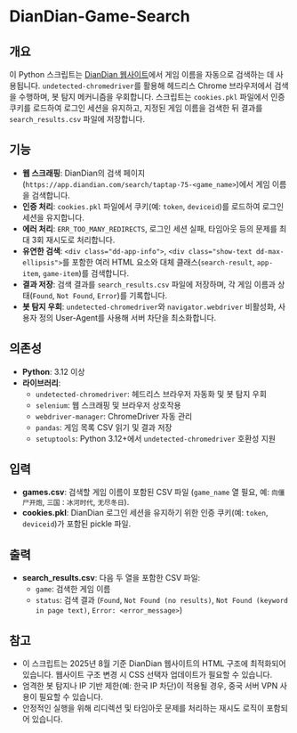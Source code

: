 # DianDian-Game-Search

## 개요

이 Python 스크립트는 [DianDian 웹사이트](https://app.diandian.com)에서 게임 이름을 자동으로 검색하는 데 사용됩니다. `undetected-chromedriver`를 활용해 헤드리스 Chrome 브라우저에서 검색을 수행하며, 봇 탐지 메커니즘을 우회합니다. 스크립트는 `cookies.pkl` 파일에서 인증 쿠키를 로드하여 로그인 세션을 유지하고, 지정된 게임 이름을 검색한 뒤 결과를 `search_results.csv` 파일에 저장합니다.

## 기능

- **웹 스크래핑**: DianDian의 검색 페이지(`https://app.diandian.com/search/taptap-75-<game_name>`)에서 게임 이름을 검색합니다.
- **인증 처리**: `cookies.pkl` 파일에서 쿠키(예: `token`, `deviceid`)를 로드하여 로그인 세션을 유지합니다.
- **에러 처리**: `ERR_TOO_MANY_REDIRECTS`, 로그인 세션 실패, 타임아웃 등의 문제를 최대 3회 재시도로 처리합니다.
- **유연한 검색**: `<div class="dd-app-info">`, `<div class="show-text dd-max-ellipsis">`를 포함한 여러 HTML 요소와 대체 클래스(`search-result`, `app-item`, `game-item`)를 검색합니다.
- **결과 저장**: 검색 결과를 `search_results.csv` 파일에 저장하며, 각 게임 이름과 상태(`Found`, `Not Found`, `Error`)를 기록합니다.
- **봇 탐지 우회**: `undetected-chromedriver`와 `navigator.webdriver` 비활성화, 사용자 정의 User-Agent를 사용해 서버 차단을 최소화합니다.

## 의존성

- **Python**: 3.12 이상
- **라이브러리**:
  - `undetected-chromedriver`: 헤드리스 브라우저 자동화 및 봇 탐지 우회
  - `selenium`: 웹 스크래핑 및 브라우저 상호작용
  - `webdriver-manager`: ChromeDriver 자동 관리
  - `pandas`: 게임 목록 CSV 읽기 및 결과 저장
  - `setuptools`: Python 3.12+에서 `undetected-chromedriver` 호환성 지원

## 입력

- **games.csv**: 검색할 게임 이름이 포함된 CSV 파일 (`game_name` 열 필요, 예: `向僵尸开炮`, `三国：冰河时代`, `无尽冬日`).
- **cookies.pkl**: DianDian 로그인 세션을 유지하기 위한 인증 쿠키(예: `token`, `deviceid`)가 포함된 pickle 파일.

## 출력

- **search_results.csv**: 다음 두 열을 포함한 CSV 파일:
  - `game`: 검색한 게임 이름
  - `status`: 검색 결과 (`Found`, `Not Found (no results)`, `Not Found (keyword in page text)`, `Error: <error_message>`)

## 참고

- 이 스크립트는 2025년 8월 기준 DianDian 웹사이트의 HTML 구조에 최적화되어 있습니다. 웹사이트 구조 변경 시 CSS 선택자 업데이트가 필요할 수 있습니다.
- 엄격한 봇 탐지나 IP 기반 제한(예: 한국 IP 차단)이 적용될 경우, 중국 서버 VPN 사용이 필요할 수 있습니다.
- 안정적인 실행을 위해 리디렉션 및 타임아웃 문제를 처리하는 재시도 로직이 포함되어 있습니다.
